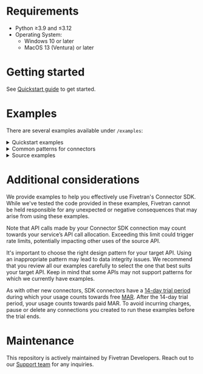 # Requirements
- Python ≥3.9 and ≤3.12
- Operating System:
  - Windows 10 or later
  - MacOS 13 (Ventura) or later

# Getting started
See [Quickstart guide](https://fivetran.com/docs/connectors/connector-sdk/quickstart-guide) to get started.

# Examples
There are several examples available under `/examples`:

<details>
  <summary>
    Quickstart examples
  </summary>

### hello
This is the simplest, append-only example.

### simple_three_step_cursor
This is an emulated source, without any calls out to the internet.

### configuration
This example shows how to use secrets.

### multiple_code_files
This example shows how you can write a complex connector comprising multiple `.py` files.

### user_profiles
This example shows the use of Pandas DataFrames to manipulate data prior to sending to Fivetran.

### weather
This is a realistic example, using a public API, fetching data from NOAA.

### complex_configuration_options
Shows how to cast configuration field to list, integer, boolean and dict for use in connector code.
</details>

<details>
<summary>
Common patterns for connectors
</summary>

<details>
<summary>
Cursors
</summary>

### marketstack
This code retrieves different stock tickers and the daily price for those tickers using Marketstack API. Refer to Marketstack's [documentation](https://polygon.io/docs/stocks/getting-started).
</details>

### multiple_tables_with_cursors
The parent-child relationship between tables from incremental API endpoints, with the complex cursor.

### pagination
This is a simple pagination example template set for the following types of paginations:
- keyset
- next_page_url
- offset_based
- page_number

### specified_types
This example declares a schema and upserts all data types.

### unspecified_types
This example upserts all data types without specifying a schema.

### three_operations
This example shows how to use upsert, update and delete operations.

### records_with_no_created_at_timestamp
This example shows how to work with records where the source does not provide a `created_at` (or equivalent) field.
It is useful when it's desired to keep track of when the record was first observed.

### hashes
This example shows how to calculate a hash of fields and use it as primary key. It is useful in scenarios where the incoming rows do not have any field suitable to be used as a primary key.

### priority_first_sync_for_high_volume_initial_syncs
A priority-first sync (pfs), is very helpful for high-volume historical syncs. It is a sync strategy that prioritises fetching the most recent data first so that fresh data is ready for you to use more quickly.
This is a simple example of how you could implement the Priority-first sync strategy in a `connector.py` file for your connection.
</details>

<details>
<summary>
Source examples
</summary>

### aws_dynamo_db_authentication
This example shows how to authenticate to AWS using the IAM role credentials and use them to sync records from DynamoDB. Boto3 package is used to create an AWS client. Refer to the [Boto3 documentation](https://boto3.amazonaws.com/v1/documentation/api/latest/index.html).

### redshift
This is an example to show how to sync records from Redshift by using Connector SDK. You need to provide your Redshift credentials for this example to work.

### key_based_replication
This example shows key-based replication from database sources. Replication keys are columns that are used to identify new and updated data for replication. When you set a table to use Incremental Replication, you’ll also need to define a replication key for that table.

### oauth2_and_accelo_api_connector_multithreading_enabled
This module implements a connector for syncing data from the Accelo API. It uses **OAuth2** authentication, rate limiting, and data synchronization for companies, invoices, payments, prospects, jobs, and staff. This is an example of multithreading used in the extraction of data from the source to improve connector performance. Multithreading allows to make API calls in parallel to pull data faster. This is also an example of using **OAuth 2.0 Client Credentials** flow. You need to provide your Accelo OAuth credentials for this example to work.

Refer to the Multithreading Guidelines in `api_threading_utils.py`.

### smartsheets
This is an example of how we can sync Smartsheets sheets by using Connector SDK. You need to provide your Smartsheets api_key for this example to work.

### aws_athena
This is an example of how we can sync data from AWS Athena by using Connector SDK. We have two examples, one utilises Boto3 and another utilizes SQLAlchemy with PyAthena.
You can use either, based on your requirements. You need to provide your AWS Athena credentials for this example to work.

</details>

# Additional considerations

We provide examples to help you effectively use Fivetran's Connector SDK. While we've tested the code provided in these examples, Fivetran cannot be held responsible for any unexpected or negative consequences that may arise from using these examples.

Note that API calls made by your Connector SDK connection may count towards your service’s API call allocation. Exceeding this limit could trigger rate limits, potentially impacting other uses of the source API.

It's important to choose the right design pattern for your target API. Using an inappropriate pattern may lead to data integrity issues. We recommend that you review all our examples carefully to select the one that best suits your target API. Keep in mind that some APIs may not support patterns for which we currently have examples.

As with other new connectors, SDK connectors have a [14-day trial period](https://fivetran.com/docs/getting-started/free-trials#newconnectorfreeuseperiod) during which your usage counts towards free [MAR](https://fivetran.com/docs/usage-based-pricing). After the 14-day trial period, your usage counts towards paid MAR. To avoid incurring charges, pause or delete any connections you created to run these examples before the trial ends.

# Maintenance
This repository is actively maintained by Fivetran Developers. Reach out to our [Support team](https://support.fivetran.com/hc/en-us) for any inquiries.
